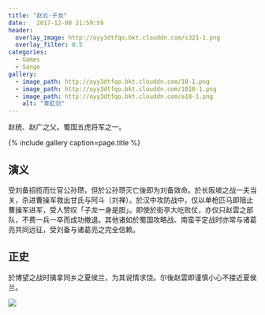 ```yaml
---
title: "赵云·子龙"
date:   2017-12-08 21:59:59
header:
  overlay_image: http://oyy3dtfqo.bkt.clouddn.com/s321-1.png
  overlay_filter: 0.5
categories:
  - Games
  - Sango
gallery:
  - image_path: http://oyy3dtfqo.bkt.clouddn.com/10-1.png
  - image_path: http://oyy3dtfqo.bkt.clouddn.com/1010-1.png
  - image_path: http://oyy3dtfqo.bkt.clouddn.com/a18-1.png
    alt: "青釭剑"
---
```


赵统、赵广之父。蜀国五虎将军之一。

{% include gallery caption=page.title %}

## 演义

受刘备招揽而仕官公孙瓒，但於公孙瓒灭亡後即为刘备效命。於长阪坡之战一夫当关，杀进曹操军救出甘氏与阿斗（刘禅）。於汉中攻防战中，仅以单枪匹马即阻止曹操军进军，受人赞叹「子龙一身是胆」。即使於街亭大吃败仗，亦仅只赵雲之部队，不费一兵一卒而成功撤退。其他诸如於蜀国攻略战、南蛮平定战时亦常与诸葛亮共同远征，受刘备与诸葛亮之完全信赖。

## 正史

於博望之战时擒拿同乡之夏侯兰，为其说情求饶。尔後赵雲即谨慎小心不接近夏侯兰。

![](http://oyy3dtfqo.bkt.clouddn.com/f429-1.png)